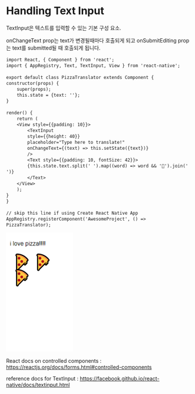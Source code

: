 # Handling Text Input

TextInput은 텍스트를 입력할 수 있는 기본 구성 요소.

onChangeText prop는 text가 변경될때마다 호출되게 되고 onSubmitEditing prop는 text를 submitted될 때 호출되게 됩니다.

    import React, { Component } from 'react';
    import { AppRegistry, Text, TextInput, View } from 'react-native';

    export default class PizzaTranslator extends Component {
    constructor(props) {
        super(props);
        this.state = {text: ''};
    }

    render() {
        return (
        <View style={{padding: 10}}>
            <TextInput
            style={{height: 40}}
            placeholder="Type here to translate!"
            onChangeText={(text) => this.setState({text})}
            />
            <Text style={{padding: 10, fontSize: 42}}>
            {this.state.text.split(' ').map((word) => word && '🍕').join(' ')}
            </Text>
        </View>
        );
    }
    }

    // skip this line if using Create React Native App
    AppRegistry.registerComponent('AwesomeProject', () => PizzaTranslator);

![Alt text](result01.png)

React docs on controlled components : https://reactjs.org/docs/forms.html#controlled-components

reference docs for TextInput : https://facebook.github.io/react-native/docs/textinput.html